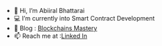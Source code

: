- 👋 Hi, I’m Abiiral Bhattarai 
- 💻  I’m currently into Smart Contract Development
- 📝 Blog : [Blockchains Mastery](https://blockchainsmastery.com/)
- 📫 Reach me at :[Linked In](https://www.linkedin.com/in/abiiralbhattarai/)

<!---
abiiralbhattarai/abiiralbhattarai is a ✨ special ✨ repository because its `README.md` (this file) appears on your GitHub profile.
You can click the Preview link to take a look at your changes.
--->
